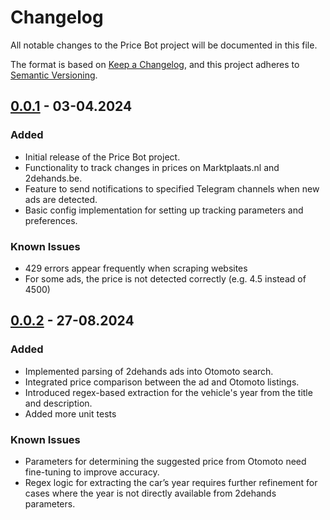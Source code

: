 # Changelog

All notable changes to the Price Bot project will be documented in this file.

The format is based on [Keep a Changelog](https://keepachangelog.com/en/1.0.0/), and this project adheres to [Semantic Versioning](https://semver.org/spec/v2.0.0.html).

## [0.0.1](https://github.com/goftok/price_bot/releases/tag/0.0.1) - 03-04.2024

### Added

- Initial release of the Price Bot project.
- Functionality to track changes in prices on Marktplaats.nl and 2dehands.be.
- Feature to send notifications to specified Telegram channels when new ads are detected.
- Basic config implementation for setting up tracking parameters and preferences.

### Known Issues

- 429 errors appear frequently when scraping websites
- For some ads, the price is not detected correctly (e.g. 4.5 instead of 4500)

## [0.0.2](https://github.com/goftok/price_bot/releases/tag/0.0.2) - 27-08.2024

### Added
- Implemented parsing of 2dehands ads into Otomoto search.
- Integrated price comparison between the ad and Otomoto listings.
- Introduced regex-based extraction for the vehicle's year from the title and description.
- Added more unit tests

### Known Issues
- Parameters for determining the suggested price from Otomoto need fine-tuning to improve accuracy.
- Regex logic for extracting the car’s year requires further refinement for cases where the year is not directly available from 2dehands parameters.